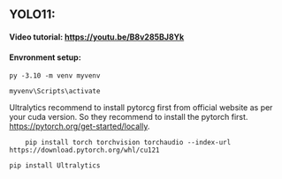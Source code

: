 ## YOLO11:

#### Video tutorial: https://youtu.be/B8v285BJ8Yk

#### Envronment setup:

	py -3.10 -m venv myvenv
	
	myvenv\Scripts\activate
	
Ultralytics recommend to install pytorcg first from official website as per your cuda version. So they recommend to install the pytorch first.  https://pytorch.org/get-started/locally.

    	pip install torch torchvision torchaudio --index-url https://download.pytorch.org/whl/cu121
    
  	pip install Ultralytics
